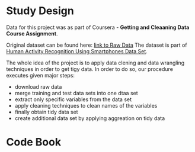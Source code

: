 # Study Design

Data for this project was as part of Coursera - **Getting and Cleaaning Data Course Assignment**.

Original dataset can be found here: [link to Raw Data](https://d396qusza40orc.cloudfront.net/getdata%2Fprojectfiles%2FUCI%20HAR%20Dataset.zip)
The dataset is part of [Human Activity Recognition Using Smartphones Data Set](http://archive.ics.uci.edu/ml/datasets/Human+Activity+Recognition+Using+Smartphones).

The whole idea of the project is to apply data clening and data wrangling techniques in order to get tigy data. In order to do so, our procedure executes given major steps:

* download raw data
* merge training and test data sets into one dtaa set
* extract only specific variables from the data set
* apply cleaning techniques to clean names of the variables
* finally obtain tidy data set
* create additional data set by applying aggreation on tidy data


# Code Book
